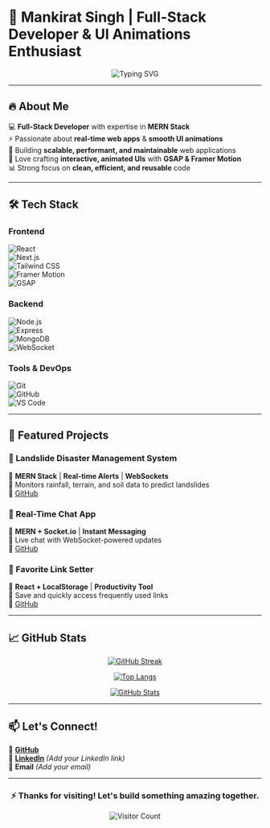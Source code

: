 # **🚀 Mankirat Singh | Full-Stack Developer & UI Animations Enthusiast**  

<div align="center">  

<img src="https://readme-typing-svg.demolab.com?font=Fira+Code&weight=600&size=28&pause=1000&color=00FFD1&center=true&vCenter=true&width=600&lines=Hi+%F0%9F%91%8B%2C+I'm+Mankirat+Singh;Full-Stack+Developer;MERN+Stack+Specialist;Real-Time+Web+Apps+%26+WebSockets;UI%2FUX+Animations+%7C+GSAP+%26+Framer" alt="Typing SVG" />  

</div>  

---

## **🔥 About Me**  

💻 **Full-Stack Developer** with expertise in **MERN Stack**  
⚡ Passionate about **real-time web apps** & **smooth UI animations**  
🚀 Building **scalable, performant, and maintainable** web applications  
🎨 Love crafting **interactive, animated UIs** with **GSAP & Framer Motion**  
📊 Strong focus on **clean, efficient, and reusable** code  

---

## **🛠️ Tech Stack**  

### **Frontend**  
![React](https://img.shields.io/badge/React-61DAFB?style=for-the-badge&logo=react&logoColor=black)  
![Next.js](https://img.shields.io/badge/Next.js-000000?style=for-the-badge&logo=nextdotjs&logoColor=white)  
![Tailwind CSS](https://img.shields.io/badge/Tailwind_CSS-38B2AC?style=for-the-badge&logo=tailwind-css&logoColor=white)  
![Framer Motion](https://img.shields.io/badge/Framer_Motion-000000?style=for-the-badge&logo=framer&logoColor=white)  
![GSAP](https://img.shields.io/badge/GSAP-88CE02?style=for-the-badge&logo=greensock&logoColor=white)  

### **Backend**  
![Node.js](https://img.shields.io/badge/Node.js-339933?style=for-the-badge&logo=nodedotjs&logoColor=white)  
![Express](https://img.shields.io/badge/Express-000000?style=for-the-badge&logo=express&logoColor=white)  
![MongoDB](https://img.shields.io/badge/MongoDB-47A248?style=for-the-badge&logo=mongodb&logoColor=white)  
![WebSocket](https://img.shields.io/badge/WebSocket-010101?style=for-the-badge&logo=websocket&logoColor=white)  

### **Tools & DevOps**  
![Git](https://img.shields.io/badge/Git-F05032?style=for-the-badge&logo=git&logoColor=white)  
![GitHub](https://img.shields.io/badge/GitHub-181717?style=for-the-badge&logo=github&logoColor=white)  
![VS Code](https://img.shields.io/badge/VS_Code-007ACC?style=for-the-badge&logo=visual-studio-code&logoColor=white)  

---

## **🚀 Featured Projects**  

### **🌋 Landslide Disaster Management System**  
🔹 **MERN Stack** | **Real-time Alerts** | **WebSockets**  
📌 Monitors rainfall, terrain, and soil data to predict landslides  
🔗 [GitHub](https://github.com/mankirat657/landslide-disaster-management)  

### **💬 Real-Time Chat App**  
🔹 **MERN + Socket.io** | **Instant Messaging**  
📌 Live chat with WebSocket-powered updates  
🔗 [GitHub](https://github.com/mankirat657/realtime-chat-app)  

### **🔗 Favorite Link Setter**  
🔹 **React + LocalStorage** | **Productivity Tool**  
📌 Save and quickly access frequently used links  
🔗 [GitHub](https://github.com/mankirat657/favorite-links)  

---

## **📈 GitHub Stats**  

<div align="center">  

[![GitHub Streak](https://streak-stats.demolab.com?user=mankirat657&theme=tokyonight&hide_border=true&border_radius=10)](https://git.io/streak-stats)  

[![Top Langs](https://github-readme-stats.vercel.app/api/top-langs/?username=mankirat657&layout=compact&theme=tokyonight&hide_border=true)](https://github.com/mankirat657)  

[![GitHub Stats](https://github-readme-stats.vercel.app/api?username=mankirat657&show_icons=true&theme=tokyonight&hide_border=true)](https://github.com/mankirat657)  

</div>  

---

## **📫 Let's Connect!**  

🔗 [**GitHub**](https://github.com/mankirat657)  
💼 [**LinkedIn**](#) *(Add your LinkedIn link)*  
📧 **Email** *(Add your email)*  

---

<div align="center">  

### **⚡ Thanks for visiting! Let's build something amazing together.**  

![Visitor Count](https://komarev.com/ghpvc/?username=mankirat657&color=blueviolet&style=flat-square)  

</div>  

